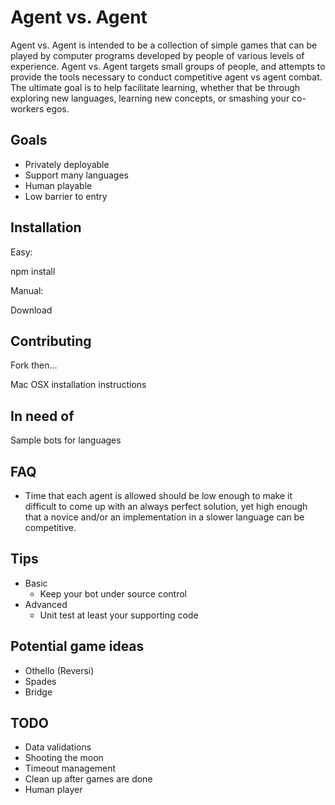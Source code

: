 # Agent vs. Agent

Agent vs. Agent is intended to be a collection of simple games that can be played by computer programs developed by people of various levels of experience. Agent vs. Agent targets small groups of people, and attempts to provide the tools necessary to conduct competitive agent vs agent combat. The ultimate goal is to help facilitate learning, whether that be through exploring new languages, learning new concepts, or smashing your co-workers egos.


## Goals

* Privately deployable
* Support many languages
* Human playable
* Low barrier to entry

## Installation

Easy:

npm install

Manual:

Download


## Contributing

Fork then...

Mac OSX installation instructions

## In need of

Sample bots for languages

## FAQ

* Time that each agent is allowed should be low enough to make it difficult to come up with an always perfect solution, yet high enough that a novice and/or an implementation in a slower language can be competitive.

## Tips

* Basic
  * Keep your bot under source control
* Advanced
  * Unit test at least your supporting code

## Potential game ideas

* Othello (Reversi)
* Spades
* Bridge


## TODO

* Data validations
* Shooting the moon
* Timeout management
* Clean up after games are done
* Human player

